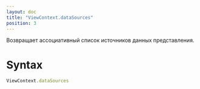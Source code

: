 ```yaml
---
layout: doc
title: "ViewContext.dataSources"
position: 3
---
```


Возвращает ассоциативный список источников данных представления.

# Syntax

```js
ViewContext.dataSources
```
